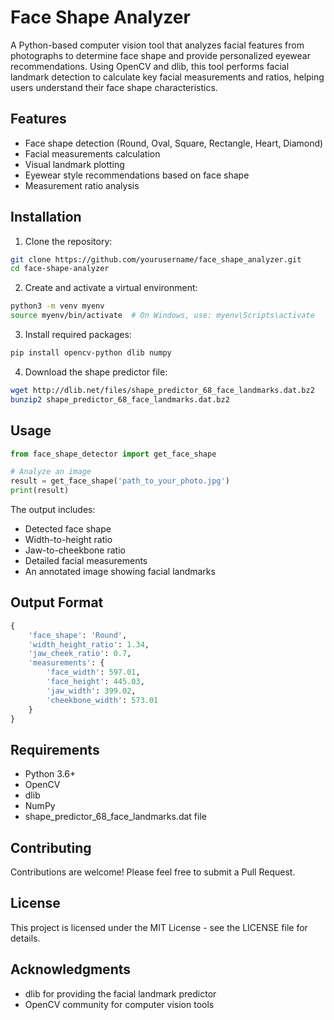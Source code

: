 # Face Shape Analyzer

A Python-based computer vision tool that analyzes facial features from photographs to determine face shape and provide personalized eyewear recommendations. Using OpenCV and dlib, this tool performs facial landmark detection to calculate key facial measurements and ratios, helping users understand their face shape characteristics.

## Features

- Face shape detection (Round, Oval, Square, Rectangle, Heart, Diamond)
- Facial measurements calculation
- Visual landmark plotting
- Eyewear style recommendations based on face shape
- Measurement ratio analysis

## Installation

1. Clone the repository:
```bash
git clone https://github.com/yourusername/face_shape_analyzer.git
cd face-shape-analyzer
```

2. Create and activate a virtual environment:
```bash
python3 -m venv myenv
source myenv/bin/activate  # On Windows, use: myenv\Scripts\activate
```

3. Install required packages:
```bash
pip install opencv-python dlib numpy
```

4. Download the shape predictor file:
```bash
wget http://dlib.net/files/shape_predictor_68_face_landmarks.dat.bz2
bunzip2 shape_predictor_68_face_landmarks.dat.bz2
```

## Usage

```python
from face_shape_detector import get_face_shape

# Analyze an image
result = get_face_shape('path_to_your_photo.jpg')
print(result)
```

The output includes:
- Detected face shape
- Width-to-height ratio
- Jaw-to-cheekbone ratio
- Detailed facial measurements
- An annotated image showing facial landmarks

## Output Format

```python
{
    'face_shape': 'Round',
    'width_height_ratio': 1.34,
    'jaw_cheek_ratio': 0.7,
    'measurements': {
        'face_width': 597.01,
        'face_height': 445.03,
        'jaw_width': 399.02,
        'cheekbone_width': 573.01
    }
}
```

## Requirements

- Python 3.6+
- OpenCV
- dlib
- NumPy
- shape_predictor_68_face_landmarks.dat file

## Contributing

Contributions are welcome! Please feel free to submit a Pull Request.

## License

This project is licensed under the MIT License - see the LICENSE file for details.

## Acknowledgments

- dlib for providing the facial landmark predictor
- OpenCV community for computer vision tools
